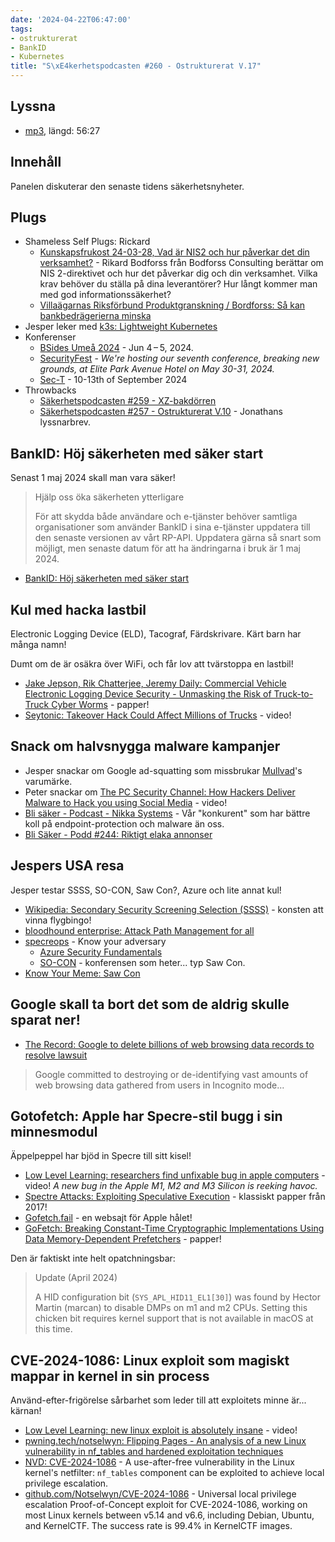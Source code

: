 ```yaml
---
date: '2024-04-22T06:47:00'
tags:
- ostrukturerat
- BankID
- Kubernetes
title: "S\xE4kerhetspodcasten #260 - Ostrukturerat V.17"
---
```

## Lyssna
* [mp3](https://traffic.libsyn.com/secure/sakerhetspodcasten/2024-04-03_ostrukt2.mp3?dest-id=117848), längd: 56:27

## Innehåll
Panelen diskuterar den senaste tidens säkerhetsnyheter.

## Plugs

* Shameless Self Plugs: Rickard
  * [Kunskapsfrukost 24-03-28, Vad är NIS2 och hur påverkar det din verksamhet?](https://www.youtube.com/watch?v=s4eFeVRqlNI) -
     Rikard Bodforss från Bodforss Consulting berättar om NIS 2-direktivet och hur det påverkar dig och din verksamhet. Vilka krav behöver du ställa på dina leverantörer? Hur långt kommer man med god informationssäkerhet?
  * [Villaägarnas Riksförbund Produktgranskning / Bordforss: Så kan bankbedrägerierna minska](https://www.villaagarna.se/globalassets/dokument/produktgranskning/sa-kan-bankbedragerierna-minska---villaagarnas-riksforbund-produktgranskning-2022-1.1.pdf)
* Jesper leker med [k3s: Lightweight Kubernetes](https://k3s.io/)
* Konferenser
  * [BSides Umeå 2024](https://indico.neic.no/event/258/) - Jun 4 – 5, 2024.
  * [SecurityFest](https://securityfest.com/) - _We're hosting our seventh conference, breaking new grounds, at Elite Park Avenue Hotel on May 30-31, 2024._
  * [Sec-T](https://www.sec-t.org/) - 10-13th of September 2024
* Throwbacks
  * [Säkerhetspodcasten #259 - XZ-bakdörren](../sakerhetspodcasten_259_xz_bakdorren/)
  * [Säkerhetspodcasten #257 - Ostrukturerat V.10](../sakerhetspodcasten_257_ostrukturerat_v_10/) - Jonathans lyssnarbrev.

## BankID: Höj säkerheten med säker start

Senast 1 maj 2024 skall man vara säker!

> Hjälp oss öka säkerheten ytterligare
>
> För att skydda både användare och e-tjänster behöver samtliga organisationer som
> använder BankID i sina e-tjänster uppdatera till den senaste versionen av vårt
> RP-API. Uppdatera gärna så snart som möjligt, men senaste datum för att ha
> ändringarna i bruk är 1 maj 2024.

* [BankID: Höj säkerheten med säker start](https://www.bankid.com/foretag/saker-start)

## Kul med hacka lastbil

Electronic Logging Device (ELD), Tacograf, Färdskrivare. Kärt barn har många namn!

Dumt om de är osäkra över WiFi, och får lov att tvärstoppa en lastbil!

* [Jake Jepson, Rik Chatterjee, Jeremy Daily: Commercial Vehicle Electronic Logging Device Security - Unmasking the Risk of Truck-to-Truck Cyber Worms](https://www.ndss-symposium.org/ndss-paper/auto-draft-462/) - papper!
* [Seytonic: Takeover Hack Could Affect Millions of Trucks](https://www.youtube.com/watch?v=aUPAvvHFgFw) - video!

## Snack om halvsnygga malware kampanjer

* Jesper snackar om Google ad-squatting som missbrukar [Mullvad](https://mullvad.net/en)'s varumärke.
* Peter snackar om [The PC Security Channel: How Hackers Deliver Malware to Hack you using Social Media](https://www.youtube.com/watch?v=IUy12CGzHNI) - video!
* [Bli säker - Podcast - Nikka Systems](https://nikkasystems.com/category/bli-saker-podcast/) -
  Vår "konkurent" som har bättre koll på endpoint-protection och malware än oss.
* [Bli Säker - Podd #244: Riktigt elaka annonser](https://nikkasystems.com/2024/04/12/podd-244-riktigt-elaka-annonser/)

## Jespers USA resa

Jesper testar SSSS, SO-CON, Saw Con?, Azure och lite annat kul!

* [Wikipedia: Secondary Security Screening Selection (SSSS)](https://en.wikipedia.org/wiki/Secondary_Security_Screening_Selection) - konsten att vinna flygbingo!
* [bloodhound enterprise: Attack Path Management for all](https://bloodhoundenterprise.io/)
* [specreops](https://specterops.io/) - Know your adversary
  * [Azure Security Fundamentals](https://specterops.io/azure-security-fundamentals/)
  * [SO-CON](https://specterops.io/so-con/) - konferensen som heter... typ Saw Con.
* [Know Your Meme: Saw Con](https://knowyourmeme.com/memes/saw-con)

## Google skall ta bort det som de aldrig skulle sparat ner!

* [The Record: Google to delete billions of web browsing data records to resolve lawsuit](https://therecord.media/google-to-delete-web-browsing-records-to-resolve-lawsuit)

> Google committed to destroying or de-identifying vast amounts of
> web browsing data gathered from users in Incognito mode...

## Gotofetch: Apple har Specre-stil bugg i sin minnesmodul

Äppelpeppel har bjöd in Specre till sitt kisel!

* [Low Level Learning: researchers find unfixable bug in apple computers](https://www.youtube.com/watch?v=-D1gf3omRnw) -
  video! _A new bug in the Apple M1, M2 and M3 Silicon is reeking havoc._
* [Spectre Attacks: Exploiting Speculative Execution](https://spectreattack.com/spectre.pdf) - klassiskt papper från 2017!
* [Gofetch.fail](https://gofetch.fail) - en websajt för Apple hålet!
* [GoFetch: Breaking Constant-Time Cryptographic Implementations Using Data Memory-Dependent Prefetchers](https://gofetch.fail/files/gofetch.pdf) - papper!

Den är faktiskt inte helt opatchningsbar:

> Update (April 2024)
>
> A HID configuration bit (`SYS_APL_HID11_EL1[30]`) was found by
> Hector Martin (marcan) to disable DMPs on m1 and m2 CPUs. Setting
> this chicken bit requires kernel support that is not available in
> macOS at this time.


## CVE-2024-1086: Linux exploit som magiskt mappar in kernel in sin process

Använd-efter-frigörelse sårbarhet som leder till att exploitets minne är... kärnan!

* [Low Level Learning: new linux exploit is absolutely insane](https://www.youtube.com/watch?v=ixn5OygxBY4) - video!
* [pwning.tech/notselwyn: Flipping Pages - An analysis of a new Linux vulnerability in nf\_tables and hardened exploitation techniques](https://pwning.tech/nftables/)
* [NVD: CVE-2024-1086](https://nvd.nist.gov/vuln/detail/CVE-2024-1086) -
  A use-after-free vulnerability in the Linux kernel's netfilter:
  `nf_tables` component can be exploited to achieve local privilege escalation.
* [github.com/Notselwyn/CVE-2024-1086](https://github.com/Notselwyn/CVE-2024-1086) -
  Universal local privilege escalation Proof-of-Concept exploit for CVE-2024-1086,
  working on most Linux kernels between v5.14 and v6.6, including Debian, Ubuntu,
  and KernelCTF. The success rate is 99.4% in KernelCTF images.
